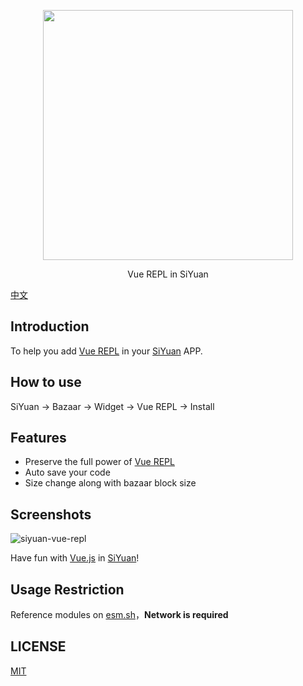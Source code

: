 <p align="center">
<img src="https://user-images.githubusercontent.com/41723543/232739721-fbba6da1-9823-415d-bef8-9d8cbbe5d9a3.png" width="400px" />
</p>

<p align="center">
Vue REPL in SiYuan
</p>

[中文](./README_zh_CN.md)

## Introduction

To help you add [Vue REPL](https://github.com/vuejs/repl) in your [SiYuan](https://github.com/siyuan-note/siyuan) APP.

## How to use

SiYuan -> Bazaar -> Widget -> Vue REPL -> Install

## Features

* Preserve the full power of [Vue REPL](https://github.com/vuejs/repl)
* Auto save your code
* Size change along with bazaar block size

## Screenshots

![siyuan-vue-repl](https://user-images.githubusercontent.com/41723543/232690588-99ad1b14-6512-4e4f-ba08-8705fd24461f.gif)

Have fun with [Vue.js](https://vuejs.org/) in [SiYuan](https://github.com/siyuan-note/siyuan)!

## Usage Restriction

Reference modules on [esm.sh](https://esm.sh)，**Network is required**

## LICENSE

[MIT](./LICENSE)
